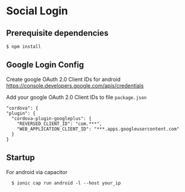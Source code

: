 # Social Login

## Prerequisite dependencies

```shell
$ npm install
```

## Google Login Config

Create google OAuth 2.0 Client IDs for android
https://console.developers.google.com/apis/credentials

Add your google OAuth 2.0 Client IDs to file ```package.json```

    "cordova": {
    "plugin": {
      "cordova-plugin-googleplus": {
        "REVERSED_CLIENT_ID": "com.***",
        "WEB_APPLICATION_CLIENT_ID": "***.apps.googleusercontent.com"
      }
    }

## Startup

For android via capacitor
```shell
  $ ionic cap run android -l --host your_ip
```

